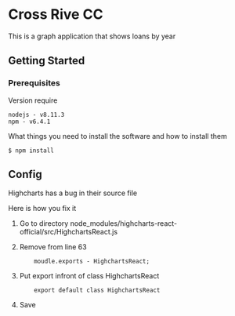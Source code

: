 # Cross Rive CC
This is a graph application that shows loans by year

## Getting Started

### Prerequisites
Version require
```
nodejs - v8.11.3
npm - v6.4.1
```
What things you need to install the software and how to install them

```
$ npm install
```
## Config
Highcharts has a bug in their source file

Here is how you fix it

1. Go to directory node_modules/highcharts-react-official/src/HighchartsReact.js

2. Remove from line 63

    ```
        moudle.exports - HighchartsReact;
    ```
3. Put export infront of class HighchartsReact

    ```
        export default class HighchartsReact
    ```

4. Save



